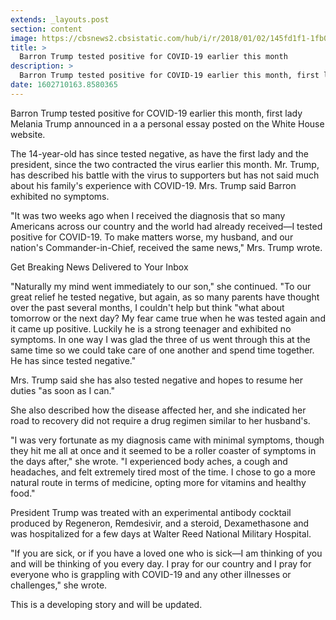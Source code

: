 ```yaml
--- 
extends: _layouts.post 
section: content 
image: https://cbsnews2.cbsistatic.com/hub/i/r/2018/01/02/145fd1f1-1fb0-44dc-af2a-76df45d21f93/thumbnail/1200x630/1629c77655337508cb294fab90f9fdc2/gettyimages-900358762.jpg 
title: > 
  Barron Trump tested positive for COVID-19 earlier this month 
description: > 
  Barron Trump tested positive for COVID-19 earlier this month, first lady Melania Trump announced in a a personal essay posted on the White House website.The 14-year-old has since tested negative, as have the first lady and the president, since the two contracted the virus earlier this month."It was two weeks ago when I received the diagnosis that so many Americans across our country and the world had already received—I tested positive for COVID-19.He has since tested negative."Mrs. Trump said she has also tested negative and hopes to resume her duties "as soon as I can." 
date: 1602710163.8580365 
--- 
```

Barron Trump tested positive for COVID-19 earlier this month, first lady Melania Trump announced in a a personal essay posted on the White House website.

The 14-year-old has since tested negative, as have the first lady and the president, since the two contracted the virus earlier this month. Mr. Trump, has described his battle with the virus to supporters but has not said much about his family's experience with COVID-19. Mrs. Trump said Barron exhibited no symptoms.

"It was two weeks ago when I received the diagnosis that so many Americans across our country and the world had already received—I tested positive for COVID-19. To make matters worse, my husband, and our nation's Commander-in-Chief, received the same news," Mrs. Trump wrote.

Get Breaking News Delivered to Your Inbox

"Naturally my mind went immediately to our son," she continued. "To our great relief he tested negative, but again, as so many parents have thought over the past several months, I couldn't help but think "what about tomorrow or the next day? My fear came true when he was tested again and it came up positive. Luckily he is a strong teenager and exhibited no symptoms. In one way I was glad the three of us went through this at the same time so we could take care of one another and spend time together. He has since tested negative."

Mrs. Trump said she has also tested negative and hopes to resume her duties "as soon as I can."

She also described how the disease affected her, and she indicated her road to recovery did not require a drug regimen similar to her husband's.

"I was very fortunate as my diagnosis came with minimal symptoms, though they hit me all at once and it seemed to be a roller coaster of symptoms in the days after," she wrote. "I experienced body aches, a cough and headaches, and felt extremely tired most of the time. I chose to go a more natural route in terms of medicine, opting more for vitamins and healthy food."

President Trump was treated with an experimental antibody cocktail produced by Regeneron, Remdesivir, and a steroid, Dexamethasone and was hospitalized for a few days at Walter Reed National Military Hospital.

"If you are sick, or if you have a loved one who is sick—I am thinking of you and will be thinking of you every day. I pray for our country and I pray for everyone who is grappling with COVID-19 and any other illnesses or challenges," she wrote.

This is a developing story and will be updated.